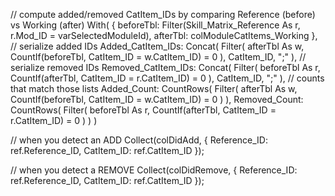 // compute added/removed CatItem_IDs by comparing Reference (before) vs Working (after)
With(
    {
        beforeTbl: Filter(Skill_Matrix_Reference As r, r.Mod_ID = varSelectedModuleId),
        afterTbl:  colModuleCatItems_Working
    },
    // serialize added IDs
    Added_CatItem_IDs:
        Concat(
            Filter(
                afterTbl As w,
                CountIf(beforeTbl, CatItem_ID = w.CatItem_ID) = 0
            ),
            CatItem_ID,
            ";"
        ),
    // serialize removed IDs
    Removed_CatItem_IDs:
        Concat(
            Filter(
                beforeTbl As r,
                CountIf(afterTbl, CatItem_ID = r.CatItem_ID) = 0
            ),
            CatItem_ID,
            ";"
        ),
    // counts that match those lists
    Added_Count:
        CountRows(
            Filter(
                afterTbl As w,
                CountIf(beforeTbl, CatItem_ID = w.CatItem_ID) = 0
            )
        ),
    Removed_Count:
        CountRows(
            Filter(
                beforeTbl As r,
                CountIf(afterTbl, CatItem_ID = r.CatItem_ID) = 0
            )
        )
)


// when you detect an ADD
Collect(colDidAdd, { Reference_ID: ref.Reference_ID, CatItem_ID: ref.CatItem_ID });

// when you detect a REMOVE
Collect(colDidRemove, { Reference_ID: ref.Reference_ID, CatItem_ID: ref.CatItem_ID });
